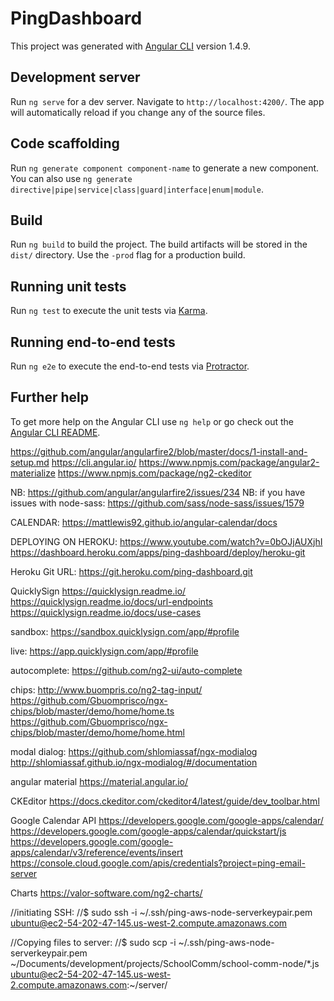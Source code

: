 # PingDashboard

This project was generated with [Angular CLI](https://github.com/angular/angular-cli) version 1.4.9.

## Development server

Run `ng serve` for a dev server. Navigate to `http://localhost:4200/`. The app will automatically reload if you change any of the source files.

## Code scaffolding

Run `ng generate component component-name` to generate a new component. You can also use `ng generate directive|pipe|service|class|guard|interface|enum|module`.

## Build

Run `ng build` to build the project. The build artifacts will be stored in the `dist/` directory. Use the `-prod` flag for a production build.

## Running unit tests

Run `ng test` to execute the unit tests via [Karma](https://karma-runner.github.io).

## Running end-to-end tests

Run `ng e2e` to execute the end-to-end tests via [Protractor](http://www.protractortest.org/).

## Further help

To get more help on the Angular CLI use `ng help` or go check out the [Angular CLI README](https://github.com/angular/angular-cli/blob/master/README.md).

https://github.com/angular/angularfire2/blob/master/docs/1-install-and-setup.md
https://cli.angular.io/
https://www.npmjs.com/package/angular2-materialize
https://www.npmjs.com/package/ng2-ckeditor


NB: https://github.com/angular/angularfire2/issues/234
NB: if you have issues with node-sass: https://github.com/sass/node-sass/issues/1579


CALENDAR:
https://mattlewis92.github.io/angular-calendar/docs

DEPLOYING ON HEROKU:
https://www.youtube.com/watch?v=0bOJjAUXjhI
https://dashboard.heroku.com/apps/ping-dashboard/deploy/heroku-git

Heroku Git URL: https://git.heroku.com/ping-dashboard.git


QuicklySign
https://quicklysign.readme.io/
https://quicklysign.readme.io/docs/url-endpoints
https://quicklysign.readme.io/docs/use-cases

sandbox:
  https://sandbox.quicklysign.com/app/#profile

live:
  https://app.quicklysign.com/app/#profile
  
  
autocomplete:
  https://github.com/ng2-ui/auto-complete
  
chips:
http://www.buompris.co/ng2-tag-input/
https://github.com/Gbuomprisco/ngx-chips/blob/master/demo/home/home.ts
https://github.com/Gbuomprisco/ngx-chips/blob/master/demo/home/home.html


modal dialog:
https://github.com/shlomiassaf/ngx-modialog
http://shlomiassaf.github.io/ngx-modialog/#/documentation


angular material
https://material.angular.io/ 


CKEditor
https://docs.ckeditor.com/ckeditor4/latest/guide/dev_toolbar.html

Google Calendar API
https://developers.google.com/google-apps/calendar/
https://developers.google.com/google-apps/calendar/quickstart/js
https://developers.google.com/google-apps/calendar/v3/reference/events/insert
https://console.cloud.google.com/apis/credentials?project=ping-email-server

Charts
https://valor-software.com/ng2-charts/

  
  
  
//initiating SSH:
//$ sudo ssh -i ~/.ssh/ping-aws-node-serverkeypair.pem ubuntu@ec2-54-202-47-145.us-west-2.compute.amazonaws.com

//Copying files to server:
//$ sudo scp -i ~/.ssh/ping-aws-node-serverkeypair.pem ~/Documents/development/projects/SchoolComm/school-comm-node/*.js ubuntu@ec2-54-202-47-145.us-west-2.compute.amazonaws.com:~/server/

  
